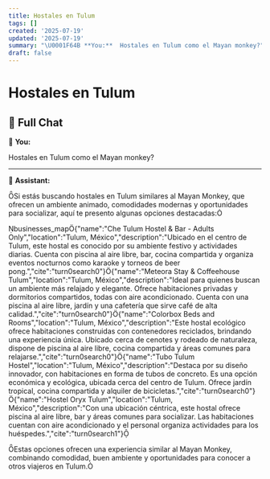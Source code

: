```yaml
---
title: Hostales en Tulum
tags: []
created: '2025-07-19'
updated: '2025-07-19'
summary: "\U0001F64B **You:**  Hostales en Tulum como el Mayan monkey?"
draft: false
---
```


# Hostales en Tulum

## 🧠 Full Chat

🙋 **You:**

Hostales en Tulum como el Mayan monkey?

---

🤖 **Assistant:**

Si estás buscando hostales en Tulum similares al Mayan Monkey, que ofrecen un ambiente animado, comodidades modernas y oportunidades para socializar, aquí te presento algunas opciones destacadas:

businesses_map{"name":"Che Tulum Hostel & Bar - Adults Only","location":"Tulum, México","description":"Ubicado en el centro de Tulum, este hostal es conocido por su ambiente festivo y actividades diarias. Cuenta con piscina al aire libre, bar, cocina compartida y organiza eventos nocturnos como karaoke y torneos de beer pong.","cite":"turn0search0"}{"name":"Meteora Stay & Coffeehouse Tulum","location":"Tulum, México","description":"Ideal para quienes buscan un ambiente más relajado y elegante. Ofrece habitaciones privadas y dormitorios compartidos, todas con aire acondicionado. Cuenta con una piscina al aire libre, jardín y una cafetería que sirve café de alta calidad.","cite":"turn0search0"}{"name":"Colorbox Beds and Rooms","location":"Tulum, México","description":"Este hostal ecológico ofrece habitaciones construidas con contenedores reciclados, brindando una experiencia única. Ubicado cerca de cenotes y rodeado de naturaleza, dispone de piscina al aire libre, cocina compartida y áreas comunes para relajarse.","cite":"turn0search0"}{"name":"Tubo Tulum Hostel","location":"Tulum, México","description":"Destaca por su diseño innovador, con habitaciones en forma de tubos de concreto. Es una opción económica y ecológica, ubicada cerca del centro de Tulum. Ofrece jardín tropical, cocina compartida y alquiler de bicicletas.","cite":"turn0search0"}{"name":"Hostel Oryx Tulum","location":"Tulum, México","description":"Con una ubicación céntrica, este hostal ofrece piscina al aire libre, bar y áreas comunes para socializar. Las habitaciones cuentan con aire acondicionado y el personal organiza actividades para los huéspedes.","cite":"turn0search1"}

Estas opciones ofrecen una experiencia similar al Mayan Monkey, combinando comodidad, buen ambiente y oportunidades para conocer a otros viajeros en Tulum.